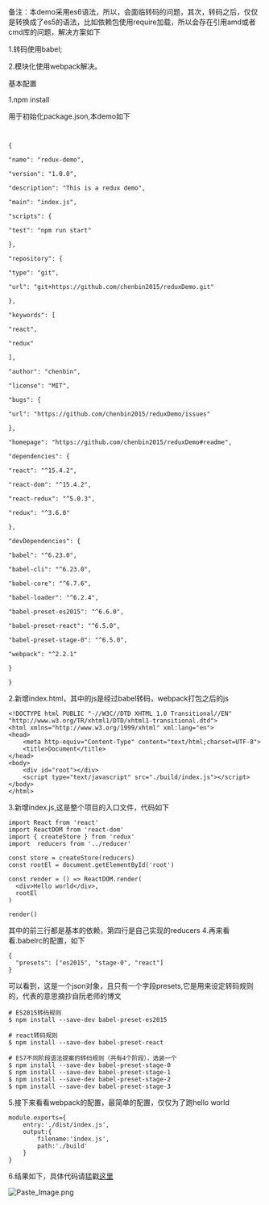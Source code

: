 备注：本demo采用es6语法，所以，会面临转码的问题，其次，转码之后，仅仅是转换成了es5的语法，比如依赖包使用require加载，所以会存在引用amd或者cmd库的问题，解决方案如下

1.转码使用babel;

2.模块化使用webpack解决。

基本配置

1.npm install

用于初始化package.json,本demo如下

``` 


{

"name": "redux-demo",

"version": "1.0.0",

"description": "This is a redux demo",

"main": "index.js",

"scripts": {

"test": "npm run start"

},

"repository": {

"type": "git",

"url": "git+https://github.com/chenbin2015/reduxDemo.git"

},

"keywords": [

"react",

"redux"

],

"author": "chenbin",

"license": "MIT",

"bugs": {

"url": "https://github.com/chenbin2015/reduxDemo/issues"

},

"homepage": "https://github.com/chenbin2015/reduxDemo#readme",

"dependencies": {

"react": "^15.4.2",

"react-dom": "^15.4.2",

"react-redux": "^5.0.3",

"redux": "^3.6.0"

},

"devDependencies": {

"babel": "^6.23.0",

"babel-cli": "^6.23.0",

"babel-core": "^6.7.6",

"babel-loader": "^6.2.4",

"babel-preset-es2015": "^6.6.0",

"babel-preset-react": "^6.5.0",

"babel-preset-stage-0": "^6.5.0",

"webpack": "^2.2.1"

}

}

```
2.新增index.html，其中的js是经过babel转码，webpack打包之后的js
```
<!DOCTYPE html PUBLIC "-//W3C//DTD XHTML 1.0 Transitional//EN" "http://www.w3.org/TR/xhtml1/DTD/xhtml1-transitional.dtd">
<html xmlns="http://www.w3.org/1999/xhtml" xml:lang="en">
<head>
	<meta http-equiv="Content-Type" content="text/html;charset=UTF-8">
	<title>Document</title>
</head>
<body>
	<div id="root"></div>
	<script type="text/javascript" src="./build/index.js"></script>
</body>
</html>
```

3.新增index.js,这是整个项目的入口文件，代码如下
```
import React from 'react'
import ReactDOM from 'react-dom'
import { createStore } from 'redux'
import  reducers from '../reducer'

const store = createStore(reducers)
const rootEl = document.getElementById('root')

const render = () => ReactDOM.render(
  <div>Hello world</div>,
  rootEl
)

render()

```
其中的前三行都是基本的依赖，第四行是自己实现的reducers
4.再来看看.babelrc的配置，如下
```
{
  "presets": ["es2015", "stage-0", "react"]
}
```
可以看到，这是一个json对象，且只有一个字段presets,它是用来设定转码规则的，代表的意思摘抄自阮老师的博文
```
# ES2015转码规则
$ npm install --save-dev babel-preset-es2015

# react转码规则
$ npm install --save-dev babel-preset-react

# ES7不同阶段语法提案的转码规则（共有4个阶段），选装一个
$ npm install --save-dev babel-preset-stage-0
$ npm install --save-dev babel-preset-stage-1
$ npm install --save-dev babel-preset-stage-2
$ npm install --save-dev babel-preset-stage-3
```
5.接下来看看webpack的配置，最简单的配置，仅仅为了跑hello world
```
module.exports={
	entry:'./dist/index.js',
	output:{
		filename:'index.js',
		path:'./build'
	}
}
```
6.结果如下，具体代码请猛戳[这里](https://github.com/chenbin2015)

![Paste_Image.png](http://upload-images.jianshu.io/upload_images/5087999-32a6170043ef2b89.png?imageMogr2/auto-orient/strip%7CimageView2/2/w/1240)